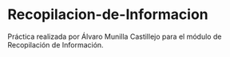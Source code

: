 # Recopilacion-de-Informacion
Práctica realizada por Álvaro Munilla Castillejo para el módulo de Recopilación de Información.
